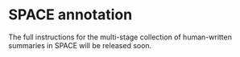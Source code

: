 # SPACE annotation 

The full instructions for the multi-stage collection of human-written summaries in SPACE will be released soon.
